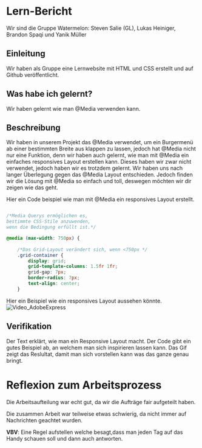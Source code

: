 # Lern-Bericht
Wir sind die Gruppe Watermelon: Steven Salie (GL), Lukas Heiniger, Brandon Spaqi und Yanik Müller 
## Einleitung

Wir haben als Gruppe eine Lernwebsite mit HTML und CSS erstellt und auf Github veröffentlicht.
## Was habe ich gelernt?
Wir haben gelernt wie man @Media verwenden kann.
## Beschreibung
Wir haben in unserem Projekt das @Media verwendet, um ein Burgermenü ab einer bestimmten Breite aus klappen zu lassen, jedoch hat @Media nicht nur eine Funktion, denn wir haben auch gelernt, wie man mit @Media ein einfaches responsives Layout erstellen kann. Dieses haben wir zwar nicht verwendet, jedoch haben wir es trotzdem gelernt. Wir haben uns nach langer Überlegung gegen das @Media Layout entschieden. Jedoch finden wir die Lösung mit @Media so einfach und toll, deswegen möchten wir dir zeigen wie das geht.

Hier ein Code beispiel wie man mit @Media ein responsives Layout erstellt.
```css

/*Media Querys ermöglichen es, 
bestimmte CSS-Stile anzuwenden, 
wenn die Bedingung erfüllt ist.*/

@media (max-width: 750px) {
    
    /*Das Grid-Layout verändert sich, wenn <750px */
    .grid-container {
        display: grid;
        grid-template-columns: 1.5fr 1fr;
        grid-gap: 7px;
        border-radius: 7px;
        text-align: center;
    }
```
Hier ein Beispiel wie ein responsives Layout aussehen könnte.
![Video_AdobeExpress](https://github.com/FazeGlizzy/LA1600_Watermelon/assets/111046378/a9cf6c1d-5a3b-4ae8-aed6-bb7747ac25fd)




## Verifikation

Der Text erklärt, wie man ein Responsive Layout macht.
Der Code gibt ein gutes Beispiel ab, an welchem man sich inspirieren lassen kann.
Das Gif zeigt das Reslultat, damit man sich vorstellen kann was das ganze genau bringt.

# Reflexion zum Arbeitsprozess

Die Arbeitsaufteilung war echt gut, da wir die Aufträge fair aufgeteilt haben.

Die zusammen Arbeit war teilweise etwas schwierig, da nicht immer auf Nachrichten geachtet wurden. 

**VBV**: Eine Regel aufstellen welche besagt,dass man jeden Tag auf das Handy schauen soll und dann auch antworten.
